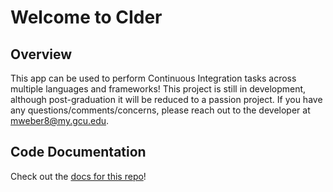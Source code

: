 # Welcome to CIder

## Overview

This app can be used to perform Continuous Integration tasks across multiple languages and frameworks!
This project is still in development, although post-graduation it will be reduced to a passion project.
If you have any questions/comments/concerns, please reach out to the developer at mweber8@my.gcu.edu.

## Code Documentation

Check out the [docs for this repo](https://max1mus7.github.io/cider-app/cider/)!